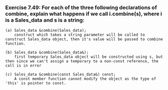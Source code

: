 ### Exercise 7.49: For each of the three following declarations of combine, explain what happens if we call i.combine(s), where i is a Sales_data and s is a string:
    (a) Sales_data &combine(Sales_data);
        construct which takes a string parameter will be called to construct Sales_data object, then it's value will be passed to combine function.

    (b) Sales_data &combine(Sales_data&);
        first temporary Sales_data object will be constructed using s, but then since we can't assign a temporary to a non-const reference, the call is in error

    (c) Sales_data &combine(const Sales_data&) const;
        A const member function cannot modify the object as the type of 'this' is pointer to const.
 